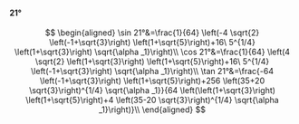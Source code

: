 #### 21°

$$
\begin{aligned}
\sin 21°&=\frac{1}{64} \left(-4 \sqrt{2} \left(-1+\sqrt{3}\right) \left(1+\sqrt{5}\right)+16\ 5^{1/4} \left(1+\sqrt{3}\right) \sqrt{\alpha _1}\right)\\
\cos 21°&=\frac{1}{64} \left(4 \sqrt{2} \left(1+\sqrt{3}\right) \left(1+\sqrt{5}\right)+16\ 5^{1/4} \left(-1+\sqrt{3}\right) \sqrt{\alpha _1}\right)\\
\tan 21°&=\frac{-64 \left(-1+\sqrt{3}\right) \left(1+\sqrt{5}\right)+256 \left(35+20 \sqrt{3}\right)^{1/4} \sqrt{\alpha _1}}{64 \left(\left(1+\sqrt{3}\right)
\left(1+\sqrt{5}\right)+4 \left(35-20 \sqrt{3}\right)^{1/4} \sqrt{\alpha _1}\right)}\\
\end{aligned}
$$

